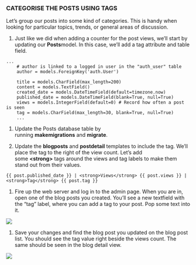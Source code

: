 ### CATEGORISE THE POSTS USING TAGS

Let’s group our posts into some kind of categories. This is handy when looking
for particular topics, trends, or general areas of discussion.

1.  Just like we did when adding a counter for the post views, we’ll start by
    updating our **Posts**model. In this case, we’ll add a tag attribute and
    table field.

~~~~~~~~~~~~~~~~~~~~~~~~~~~~~~~~~~~~~~~~~~~~~~~~~~~~~~~~~~~~~~~~~~~~~~~~~~~~~~~~
...
    # author is linked to a logged in user in the "auth_user" table
    author = models.ForeignKey('auth.User')
 
    title = models.CharField(max_length=200)
    content = models.TextField()
    created_date = models.DateTimeField(default=timezone.now)
    published_date = models.DateTimeField(blank=True, null=True)
    views = models.IntegerField(default=0) # Record how often a post is seen
    tag = models.CharField(max_length=30, blank=True, null=True)
    ...
~~~~~~~~~~~~~~~~~~~~~~~~~~~~~~~~~~~~~~~~~~~~~~~~~~~~~~~~~~~~~~~~~~~~~~~~~~~~~~~~

1.  Update the Posts database table by
    running **makemigrations** and **migrate**.

2.  Update the **blogposts** and **postdetail** templates to include the tag.
    We’ll place the tag to the right of the view count. Let’s add
    some **\<strong\>** tags around the views and tag labels to make them stand
    out from their values.

~~~~~~~~~~~~~~~~~~~~~~~~~~~~~~~~~~~~~~~~~~~~~~~~~~~~~~~~~~~~~~~~~~~~~~~~~~~~~~~~
{{ post.published_date }} | <strong>Views</strong> {{ post.views }} | <strong>Tag</strong> {{ post.tag }}
~~~~~~~~~~~~~~~~~~~~~~~~~~~~~~~~~~~~~~~~~~~~~~~~~~~~~~~~~~~~~~~~~~~~~~~~~~~~~~~~

1.  Fire up the web server and log in to the admin page. When you are in, open
    one of the blog posts you created. You’ll see a new textfield with the “tag”
    label, where you can add a tag to your post. Pop some text into it.  
    

![](http://codeinstitute.wpengine.com/wp-content/uploads/2016/01/1453160720_image3.png)

1.  Save your changes and find the blog post you updated on the blog post list.
    You should see the tag value right beside the views count. The same should
    be seen in the blog detail view.

![](http://codeinstitute.wpengine.com/wp-content/uploads/2016/01/1453160720_image4.png)
